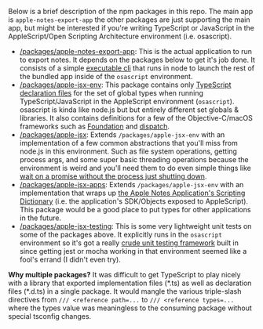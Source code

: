 Below is a brief description of the npm packages in this repo. The main app is `apple-notes-export-app` the other packages are just supporting the main app, but might be interested if you're writing TypeScript or JavaScript in the AppleScript/Open Scripting Architecture environment (i.e. osascript).

- [/packages/apple-notes-export-app](/packages/apple-notes-export-app): This is the actual application to run to export notes. It depends on the packages below to get it's job done. It consists of a simple [executable cli](/packages/apple-notes-export-app/src/cli.ts) that runs in node to launch the rest of the bundled app inside of the `osascript` environment.
- [/packages/apple-jsx-env](/packages/apple-jsx-env): This package contains only [TypeScript declaration files](https://www.typescriptlang.org/docs/handbook/declaration-files/introduction.html) for the set of global types when running TypeScript/JavaScript in the AppleScript environment (`osascript`). osascript is kinda like node.js but but entirely different set globals & libraries. It also contains definitions for a few of the Objective-C/macOS frameworks such as [Foundation](https://developer.apple.com/documentation/foundation?language=objc) and [dispatch](https://developer.apple.com/documentation/dispatch).
- [/packages/apple-jsx](/packages/apple-jsx): Extends `/packages/apple-jsx-env` with an implementation of a few common abstractions that you'll miss from node.js in this environment. Such as file system operations, getting process args, and some super basic threading operations because the environment is weird and you'll need them to do even simple things like [wait on a promise without the process just shutting down](https://github.com/activescott/apple-notes-export/blob/3468f779288467b99a1bfa25bb5d70803303b331/packages/apple-notes-export-app/src/index.ts#L138).
- [/packages/apple-jsx-apps](/packages/apple-jsx-apps): Extends `/packages/apple-jsx-env` with an implementation that wraps up [the Apple Notes Application's Scripting Dictionary](http://www.macosxautomation.com/applescript/notes/index.html) (i.e. the application's SDK/Objects exposed to AppleScript). This package would be a good place to put types for other applications in the future.
- [/packages/apple-jsx-testing](/packages/apple-jsx-testing): This is some very lightweight unit tests on some of the packages above. It explicitly runs in the `osascript` environment so it's got a really [crude unit testing framework](/packages/apple-jsx-testing/src/zoot.ts) built in since getting jest or mocha working in that environment seemed like a fool's errand (I didn't even try).

**Why multiple packages?** It was difficult to get TypeScript to play nicely with a library that exported implementation files (\*.ts) as well as declaration files (\*.d.ts) in a single package. It would mangle the various triple-slash directives from `/// <reference path=...` to `/// <reference types=...` where the types value was meaningless to the consuming package without special tsconfig changes.
